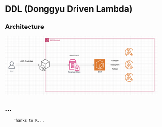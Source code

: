 # DDL (Donggyu Driven Lambda)

## Architecture

![archi](./public/architecture.png)


## ...

```
    Thanks to K...
```